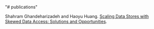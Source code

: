 "# publications" 

Shahram Ghandeharizadeh and Haoyu Huang. [Scaling Data Stores with Skewed Data Access:  Solutions and Opportunities](./skeda.pdf).
